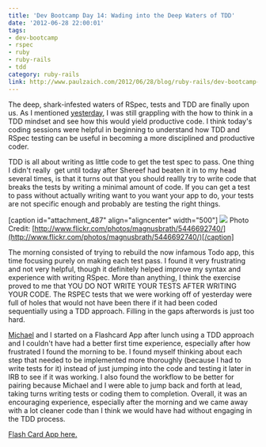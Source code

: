 ```yaml
---
title: 'Dev Bootcamp Day 14: Wading into the Deep Waters of TDD'
date: '2012-06-28 22:00:01'
tags:
- dev-bootcamp
- rspec
- ruby
- ruby-rails
- tdd
category: ruby-rails
link: http://www.paulzaich.com/2012/06/28/blog/ruby-rails/dev-bootcamp-day-14-wading-waters-tdd/
---
```


The deep, shark-infested waters of RSpec, tests and TDD are finally upon us. As I mentioned
[yesterday](http://www.paulzaich.com/2012/06/27/ruby-rails/dev-bootcamp-day-13-red-green-refactor/), I was still grappling with the how to think in a TDD mindset and see how this would yield productive code. I think today's coding sessions were helpful in beginning to understand how TDD and RSpec testing can be useful in becoming a more disciplined and productive coder.

TDD is all about writing as little code to get the test spec to pass. One thing I didn't really 
get until today after Shereef had beaten it in to my head several times, is that it turns out that you should reallly try to write code that breaks the tests by writing a minimal amount of code. If you can get a test to pass without actually writing want to you want your app to do, your tests are not specific enough and probably are testing the right things.

[caption id="attachment_487" align="aligncenter" width="500"]
![](http://www.paulzaich.com/wp-content/uploads/2012/06/5446692740_c4d23dd3e9.jpg) Photo Credit:
[http://www.flickr.com/photos/magnusbrath/5446692740/](http://www.flickr.com/photos/magnusbrath/5446692740/)[/caption]

The morning consisted of trying to rebuild the now infamous Todo app, this time focusing purely on making each test pass. I found it very frustrating and not very helpful, though it definitely helped improve my syntax and experience with writing RSpec. More than anything, I think the exercise proved to me that YOU DO NOT WRITE YOUR TESTS AFTER WRITING YOUR CODE. The RSPEC tests that we were working off of yesterday were full of holes that would not have been there if it had been coded sequentially using a TDD approach. Filling in the gaps afterwords is just too hard.


[Michael](http://perspectivezoom.tumblr.com/) and I started on a Flashcard App after lunch using a TDD approach and I couldn't have had a better first time experience, especially after how frustrated I found the morning to be. I found myself thinking about each step that needed to be implemented more thoroughly (because I had to write tests for it) instead of just jumping into the code and testing it later in IRB to see if it was working. I also found the workflow to be better for pairing because Michael and I were able to jump back and forth at lead, taking turns writing tests or coding them to completion. Overall, it was an encouraging experience, especially after the morning and we came away with a lot cleaner code than I think we would have had without engaging in the TDD process.


[Flash Card App here.](https://github.com/pzaich/flashcard_app)

 
